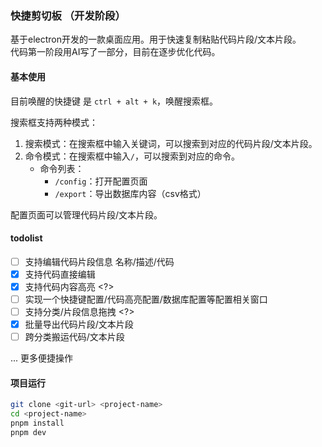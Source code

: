 ### 快捷剪切板 （开发阶段）
基于electron开发的一款桌面应用。用于快速复制粘贴代码片段/文本片段。  
代码第一阶段用AI写了一部分，目前在逐步优化代码。

#### 基本使用 
目前唤醒的快捷键 是 `ctrl + alt + k`，唤醒搜索框。  

搜索框支持两种模式：  
1. 搜索模式：在搜索框中输入关键词，可以搜索到对应的代码片段/文本片段。  
2. 命令模式：在搜索框中输入`/`，可以搜索到对应的命令。  
   - 命令列表：
     - `/config`：打开配置页面
     - `/export`：导出数据库内容（csv格式）

配置页面可以管理代码片段/文本片段。  

#### todolist
- [ ] 支持编辑代码片段信息 名称/描述/代码
- [x] 支持代码直接编辑
- [x] 支持代码内容高亮 <?>
- [ ] 实现一个快捷键配置/代码高亮配置/数据库配置等配置相关窗口
- [ ] 支持分类/片段信息拖拽 <?>
- [x] 批量导出代码片段/文本片段  
- [ ] 跨分类搬运代码/文本片段

... 更多便捷操作

#### 项目运行
```bash
git clone <git-url> <project-name>
cd <project-name>
pnpm install
pnpm dev
```
